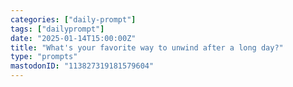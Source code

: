 ```yaml
---
categories: ["daily-prompt"]
tags: ["dailyprompt"]
date: "2025-01-14T15:00:00Z"
title: "What's your favorite way to unwind after a long day?"
type: "prompts"
mastodonID: "113827319181579604"
---
```

